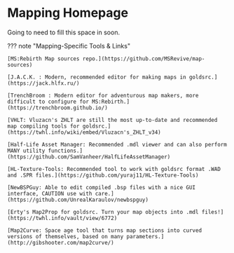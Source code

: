 # Mapping Homepage

Going to need to fill this space in soon.



??? note "Mapping-Specific Tools & Links"

    [MS:Rebirth Map sources repo.](https://github.com/MSRevive/map-sources)

    [J.A.C.K. : Modern, recommended editor for making maps in goldsrc.](https://jack.hlfx.ru/)

    [TrenchBroom : Modern editor for adventurous map makers, more difficult to configure for MS:Rebirth.](https://trenchbroom.github.io/)

    [VHLT: Vluzacn's ZHLT are still the most up-to-date and recommended map compiling tools for goldsrc.](https://twhl.info/wiki/embed/Vluzacn's_ZHLT_v34)

    [Half-Life Asset Manager: Recommended .mdl viewer and can also perform MANY utility functions.](https://github.com/SamVanheer/HalfLifeAssetManager)

    [HL-Texture-Tools: Recommended tool to work with goldsrc format .WAD and .SPR files.](https://github.com/yuraj11/HL-Texture-Tools)

    [NewBSPGuy: Able to edit compiled .bsp files with a nice GUI interface, CAUTION use with care.](https://github.com/UnrealKaraulov/newbspguy)

    [Erty's Map2Prop for goldsrc. Turn your map objects into .mdl files!](https://twhl.info/vault/view/6772)

    [Map2Curve: Space age tool that turns map sections into curved versions of themselves, based on many parameters.](http://gibshooter.com/map2curve/)